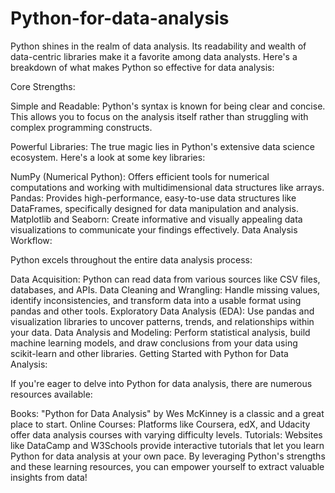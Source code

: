 # Python-for-data-analysis
Python shines in the realm of data analysis. Its readability and wealth of data-centric libraries make it a favorite among data analysts. Here's a breakdown of what makes Python so effective for data analysis:

Core Strengths:

Simple and Readable: Python's syntax is known for being clear and concise. This allows you to focus on the analysis itself rather than struggling with complex programming constructs.

Powerful Libraries: The true magic lies in Python's extensive data science ecosystem. Here's a look at some key libraries:

NumPy (Numerical Python): Offers efficient tools for numerical computations and working with multidimensional data structures like arrays.
Pandas: Provides high-performance, easy-to-use data structures like DataFrames, specifically designed for data manipulation and analysis.
Matplotlib and Seaborn: Create informative and visually appealing data visualizations to communicate your findings effectively.
Data Analysis Workflow:

Python excels throughout the entire data analysis process:

Data Acquisition: Python can read data from various sources like CSV files, databases, and APIs.
Data Cleaning and Wrangling: Handle missing values, identify inconsistencies, and transform data into a usable format using pandas and other tools.
Exploratory Data Analysis (EDA): Use pandas and visualization libraries to uncover patterns, trends, and relationships within your data.
Data Analysis and Modeling: Perform statistical analysis, build machine learning models, and draw conclusions from your data using scikit-learn and other libraries.
Getting Started with Python for Data Analysis:

If you're eager to delve into Python for data analysis, there are numerous resources available:

Books: "Python for Data Analysis" by Wes McKinney is a classic and a great place to start.
Online Courses: Platforms like Coursera, edX, and Udacity offer data analysis courses with varying difficulty levels.
Tutorials: Websites like DataCamp and W3Schools provide interactive tutorials that let you learn Python for data analysis at your own pace.
By leveraging Python's strengths and these learning resources, you can empower yourself to extract valuable insights from data!  
